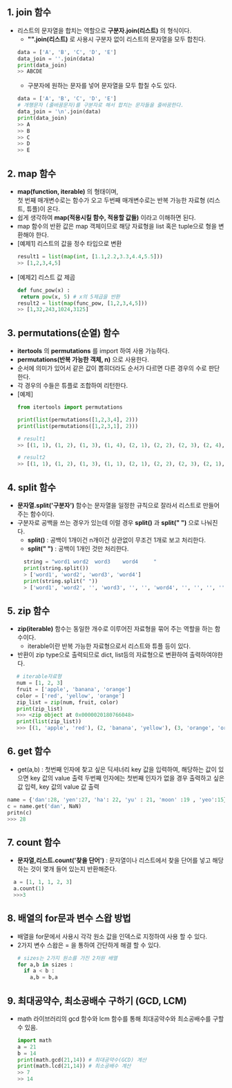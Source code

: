 ## 1. join 함수
- 리스트의 문자열을 합치는 역할으로 **구분자.join(리스트)** 의 형식이다.
  - **"".join(리스트)** 로 사용시 구분자 없이 리스트의 문자열을 모두 합친다.
  ```python
  data = ['A', 'B', 'C', 'D', 'E']
  data_join = ''.join(data)
  print(data_join)
  >> ABCDE
  ```
  - 구분자에 원하는 문자를 넣어 문자열을 모두 합칠 수도 있다.
   ```python
  data = ['A', 'B', 'C', 'D', 'E']
  # 개행문자 (줄바꿈문자)를 구분자로 해서 합치는 문자들을 줄바꿈한다.
  data_join = '\n'.join(data)
  print(data_join)
  >> A
  >> B
  >> C
  >> D
  >> E
  ```  
    
## 2. map 함수
- **map(function, iterable)** 의 형태이며,   
  첫 번째 매개변수로는 함수가 오고 두번째 매개변수로는 반복 가능한 자료형 (리스트, 튜플)이 온다.
- 쉽게 생각하여 **map(적용시킬 함수, 적용할 값들)** 이라고 이해하면 된다.
- map 함수의 반환 값은 map 객체이므로 해당 자료형을 list 혹은 tuple으로 형을 변환해야 한다.
- [예제1] 리스트의 값을 정수 타입으로 변환
  ```python
  result1 = list(map(int, [1.1,2.2,3.3,4.4,5.5]))
  >> [1,2,3,4,5]
  ```
- [예제2] 리스트 값 제곱
   ```python
   def func_pow(x) :
    return pow(x, 5) # x의 5제곱을 반환
  result2 = list(map(func_pow, [1,2,3,4,5]))
  >> [1,32,243,1024,3125]
  ```
  
## 3. permutations(순열) 함수
- **itertools** 의 **permutations** 를 import 하여 사용 가능하다.
- **permutations(반복 가능한 객체, n)** 으로 사용한다.
- 순서에 의미가 있어서 같은 값이 뽑히더라도 순서가 다르면 다른 경우의 수로 판단한다.
- 각 경우의 수들은 튜플로 조합하여 리턴한다.
- [예제]
  ```python
  from itertools import permutations

  print(list(permutations([1,2,3,4], 2)))
  print(list(permutations([1,2,3,1], 2)))

  # result1
  >> [(1, 1), (1, 2), (1, 3), (1, 4), (2, 1), (2, 2), (2, 3), (2, 4), (3, 1), (3, 2), (3, 3), (3, 4), (4, 1), (4, 2), (4, 3), (4, 4)]

  # result2
  >> [(1, 1), (1, 2), (1, 3), (1, 1), (2, 1), (2, 2), (2, 3), (2, 1), (3, 1), (3, 2), (3, 3), (3, 1), (1, 1), (1, 2), (1, 3), (1, 1)]
  ```
## 4. split 함수
- **문자열.split('구분자')** 함수는 문자열을 일정한 규칙으로 잘라서 리스트로 만들어주는 함수이다.
- 구분자로 공백을 쓰는 경우가 있는데 이럴 경우 **split()** 과 **split(" ")** 으로 나눠진다.
  - **split()** : 공백이 1개이건 n개이건 상관없이 무조건 1개로 보고 처리한다.
  - **split(" ")** : 공백이 1개인 것만 처리한다.
  ```python
    string = "word1 word2  word3    word4     "
    print(string.split())
    > ['word1', 'word2', 'word3', 'word4']
    print(string.split(" "))
    > ['word1', 'word2', '', 'word3', '', '', 'word4', '', '', '', '']
  ```

## 5. zip 함수
 - **zip(iterable)** 함수는 동일한 개수로 이루어진 자료형을 묶어 주는 역할을 하는 함수이다.
   - iterable이란 반복 가능한 자료형으로서 리스트와 튜플 등이 있다.
 - 반환이 zip type으로 출력되므로 dict, list등의 자료형으로 변환하여 출력하여야한다.
 ```python
    # iterable자료형
    num = [1, 2, 3]
    fruit = ['apple', 'banana', 'orange']
    color = ['red', 'yellow', 'orange']
    zip_list = zip(num, fruit, color)
    print(zip_list)
    >>> <zip object at 0x0000020180766048>
    print(list(zip_list))
    >>> [(1, 'apple', 'red'), (2, 'banana', 'yellow'), (3, 'orange', 'orange')]
 ```
 ## 6. get 함수
 - get(a,b) : 첫번째 인자에 찾고 싶은 딕셔너리 key 값을 입력하여, 해당하는 값이 있으면 key 값의 value 출력  두번째 인자에는 첫번째 인자가 없을 경우 출력하고 싶은 값 입력, key 값의 value 값 출력
  ```python
  name = {'dan':28, 'yen':27, 'ha': 22, 'yu' : 21, 'moon' :19 , 'yeo':15}
  c = name.get('dan', NaN)
  pritn(c)
  >>> 28
  ```

## 7. count 함수
 - **문자열,리스트.count('찾을 단어')** : 문자열이나 리스트에서 찾을 단어를 넣고 해당하는 것이 몇개 들어 있는지 반환해준다.
  ```python
    a = [1, 1, 1, 2, 3] 
    a.count(1)
    >>>3
  ```
  
## 8. 배열의 for문과 변수 스왑 방법
- 배열을 for문에서 사용시 각각 원소 값을 인덱스로 지정하여 사용 할 수 있다.
- 2가지 변수 스왑은 = 을 통하여 간단하게 해결 할 수 있다.
  ```python
  # sizes는 2가지 원소를 가진 2차원 배열
  for a,b in sizes :
    if a < b :
      a,b = b,a
  ```

## 9. 최대공약수, 최소공배수 구하기 (GCD, LCM)
- math 라이브러리의 gcd 함수와 lcm 함수를 통해 최대공약수와 최소공배수를 구할 수 있음.
  ```python
  import math
  a = 21
  b = 14
  print(math.gcd(21,14)) # 최대공약수(GCD) 계산
  print(math.lcd(21,14)) # 최소공배수 계산
  >> 7
  >> 14
  ```

 
